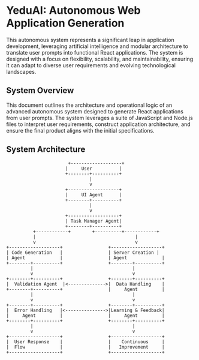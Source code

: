 # YeduAI: Autonomous Web Application Generation

This autonomous system represents a significant leap in application development, leveraging artificial intelligence and modular architecture to translate user prompts into functional React applications. The system is designed with a focus on flexibility, scalability, and maintainability, ensuring it can adapt to diverse user requirements and evolving technological landscapes.

## System Overview

This document outlines the architecture and operational logic of an advanced autonomous system designed to generate React applications from user prompts. The system leverages a suite of JavaScript and Node.js files to interpret user requirements, construct application architecture, and ensure the final product aligns with the initial specifications.

## System Architecture

```sketch
                       +-------------------+
                      |     User          |
                      +--------+----------+
                               |
                               v
                      +-------------------+
                      |     UI Agent      |
                      +--------+----------+
                               |
                               v
                      +-------------------+
                      | Task Manager Agent|
                      +--------+----------+
          +------------+        +----------+------------+
          |                                     |
          v                                     v
+-------------------+                 +-------------------+
| Code Generation   |                 | Server Creation |
| Agent             |                 | Agent             |
+--------+----------+                 +--------+----------+
         |                                     |
         v                                     v
+--------+----------+                 +--------+----------+
|  Validation Agent  |<-------------->|  Data Handling    |
+--------+----------+                 |     Agent         |
         |                                     |
         v                                     v
+--------+----------+                 +--------+----------+
|  Error Handling   |<--------------->|Learning & Feedback|
|     Agent         |                 |     Agent         |
+--------+----------+                 +--------+----------+
         |                                     |
         v                                     v
+-------------------+                 +-------------------+
|  User Response    |                 |    Continuous     |
|  Flow             |                 |   Improvement     |
+-------------------+                 +-------------------+

```
